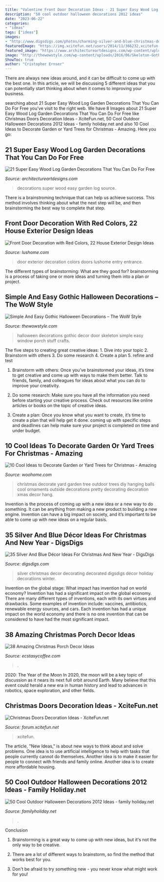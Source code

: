 ```yaml
---
title: "Valentine Front Door Decoration Ideas - 21 Super Easy Wood Log Garden Decorations That You Can Do For Free"
description: "50 cool outdoor halloween decorations 2012 ideas"
date: "2023-06-22"
categories:
- "ideas"
tags: ["ideas"]
images:
- "http://www.digsdigs.com/photos/charming-silver-and-blue-christmas-decor-ideas-6-554x624.jpg"
featuredImage: "https://img.xcitefun.net/users/2014/11/366232,xcitefun-christmas-door-7.jpg"
featured_image: "https://www.architectureartdesigns.com/wp-content/uploads/2018/03/10-4.jpg"
image: "http://thewowstyle.com/wp-content/uploads/2016/06/Skeleton-Gothic-Halloween-Decorations.jpg"
ShowToc: true
author: "Cristopher Ernser"
---
```



There are always new ideas around, and it can be difficult to come up with the best one. In this article, we will be discussing 5 different ideas that you can potentially start thinking about when it comes to improving your business.

	

		
searching about 21 Super Easy Wood Log Garden Decorations That You Can Do For Free you've visit to the right web. We have 8 Images about 21 Super Easy Wood Log Garden Decorations That You Can Do For Free like Christmas Doors Decoration Ideas - XciteFun.net, 50 Cool Outdoor Halloween Decorations 2012 Ideas - family holiday.net and also 10 Cool Ideas to Decorate Garden or Yard Trees for Christmas - Amazing. Here you go:
		
    
## 21 Super Easy Wood Log Garden Decorations That You Can Do For Free

<img loading=lazy src="https://www.architectureartdesigns.com/wp-content/uploads/2018/03/10-4.jpg" onerror="this.onerror=null;this.src='https://tse3.mm.bing.net/th?id=OIP.D8J5I9cWwWIUXtR6Ome3AgHaJ4&amp;pid=15.1';" alt="21 Super Easy Wood Log Garden Decorations That You Can Do For Free">

_Source: architectureartdesigns.com_

>decorations super wood easy garden log source. 

	

There is a brainstroming technique that can help us achieve success. This method involves thinking about what the next step will be, and then brainstorming the best way to complete that step.

    
## Front Door Decoration With Red Colors, 22 House Exterior Design Ideas

<img loading=lazy src="https://www.lushome.com/wp-content/uploads/2014/05/exterior-doors-door-decoration-red-color-18.jpg" onerror="this.onerror=null;this.src='https://tse2.mm.bing.net/th?id=OIP.jM5T5VeLdIjaAPORHS0-9wHaIj&amp;pid=15.1';" alt="Front Door Decoration with Red Colors, 22 House Exterior Design Ideas">

_Source: lushome.com_

>door exterior decoration colors doors lushome entry entrance. 

	

The different types of brainstorming: What are they good for?
brainstorming is a process of taking one or more ideas and turning them into a plan or project.

    
## Simple And Easy Gothic Halloween Decorations – The WoW Style

<img loading=lazy src="http://thewowstyle.com/wp-content/uploads/2016/06/Skeleton-Gothic-Halloween-Decorations.jpg" onerror="this.onerror=null;this.src='https://tse1.mm.bing.net/th?id=OIP.ES67yB2yk8lPAxvAXqzr0AHaKl&amp;pid=15.1';" alt="Simple And Easy Gothic Halloween Decorations – The WoW Style">

_Source: thewowstyle.com_

>halloween decorations gothic decor door skeleton simple easy window porch stuff crafts. 

	

The five steps to creating great creative ideas: 1. Dive into your topic 2. Brainstorm with others 3. Do some research 4. Create a plan 5. refine and test
1. Brainstorm with others: Once you’ve brainstormed your ideas, it’s time to get creative and come up with ways to make them better. Talk to friends, family, and colleagues for ideas about what you can do to improve your creativity.
2. Do some research: Make sure you have all the information you need before starting your creative process. Check out resources like online articles or books on the topic of creative ideas.

3. Create a plan: Once you know what you want to create, it’s time to create a plan that will help get it done. coming up with specific steps and deadlines can help make sure your project is completed on time and under budget.


    
## 10 Cool Ideas To Decorate Garden Or Yard Trees For Christmas - Amazing

<img loading=lazy src="http://www.woohome.com/wp-content/uploads/2016/12/decorate-outdoor-tree-this-christmas-05.jpg" onerror="this.onerror=null;this.src='https://tse4.mm.bing.net/th?id=OIP.KHZAfA4r3P96BUw7NllHIwHaLI&amp;pid=15.1';" alt="10 Cool Ideas to Decorate Garden or Yard Trees for Christmas - Amazing">

_Source: woohome.com_

>christmas decorate yard garden tree outdoor trees diy hanging balls cool ornaments outside decorations pretty decorating decoration xmas decor hang. 

	

Invention is the process of coming up with a new idea or a new way to do something. It can be anything from making a new product to building a new engine. Invention can have a big impact on society, and it’s important to be able to come up with new ideas on a regular basis.

    
## 35 Silver And Blue Décor Ideas For Christmas And New Year - DigsDigs

<img loading=lazy src="http://www.digsdigs.com/photos/charming-silver-and-blue-christmas-decor-ideas-6-554x624.jpg" onerror="this.onerror=null;this.src='https://tse4.mm.bing.net/th?id=OIP.0kGF5vfjoqNNiSCU1-tf9wHaIV&amp;pid=15.1';" alt="35 Silver And Blue Décor Ideas For Christmas And New Year - DigsDigs">

_Source: digsdigs.com_

>silver christmas decor decorating decorated digsdigs décor holiday decorations winter. 

	

Invention on the global stage: What impact has invention had on world economy?
Invention has had a significant impact on the global economy. There are many different types of inventions, each with its own virtues and drawbacks. Some examples of invention include: vaccines, antibiotics, renewable energy sources, and cars. Each invention has had a unique impact on the world economy and there is no one invention that can be considered to have had the most significant impact.

    
## 38 Amazing Christmas Porch Decor Ideas

<img loading=lazy src="https://i2.wp.com/www.ecstasycoffee.com/wp-content/uploads/2016/10/Christmas-Porch-Décor-Ideas-21.jpg" onerror="this.onerror=null;this.src='https://tse2.mm.bing.net/th?id=OIP.eHWKN6jG0iKqn58fJLtcWAHaNI&amp;pid=15.1';" alt="38 Amazing Christmas Porch Decor Ideas">

_Source: ecstasycoffee.com_

>. 

	

2020: The Year of the Moon
In 2020, the moon will be a key topic of discussion as it nears its next full orbit around Earth. Many believe that this event could herald a new era in human history and lead to advances in robotics, space exploration, and other fields.

    
## Christmas Doors Decoration Ideas - XciteFun.net

<img loading=lazy src="https://img.xcitefun.net/users/2014/11/366232,xcitefun-christmas-door-7.jpg" onerror="this.onerror=null;this.src='https://tse3.mm.bing.net/th?id=OIP.m6YAQiBw4Gy3lsDv9IftuQHaJ4&amp;pid=15.1';" alt="Christmas Doors Decoration Ideas - XciteFun.net">

_Source: forum.xcitefun.net_

>xcitefun. 

	

The article, "New Ideas," is about new ways to think about and solve problems. One idea is to use artificial intelligence to help with tasks that people currently cannot do themselves. Another idea is to make it easier for people to connect with friends and family online. Another idea is to create more affordable housing.

    
## 50 Cool Outdoor Halloween Decorations 2012 Ideas - Family Holiday.net

<img loading=lazy src="https://www.familyholiday.net/wp-content/uploads/2012/09/Cool-Outdoor-Halloween-Decorations-2012-Ideas_131.jpg" onerror="this.onerror=null;this.src='https://tse2.mm.bing.net/th?id=OIP.UfFHFHM41f342YAQOf1a0gHaHa&amp;pid=15.1';" alt="50 Cool Outdoor Halloween Decorations 2012 Ideas - family holiday.net">

_Source: familyholiday.net_

>. 

	

Conclusion
1. Brainstorming is a great way to come up with new ideas, but it's not the only way to be creative.
2. There are a lot of different ways to brainstorm, so find the method that works best for you.

3. Don't be afraid to try something new - you never know what might work for you!

